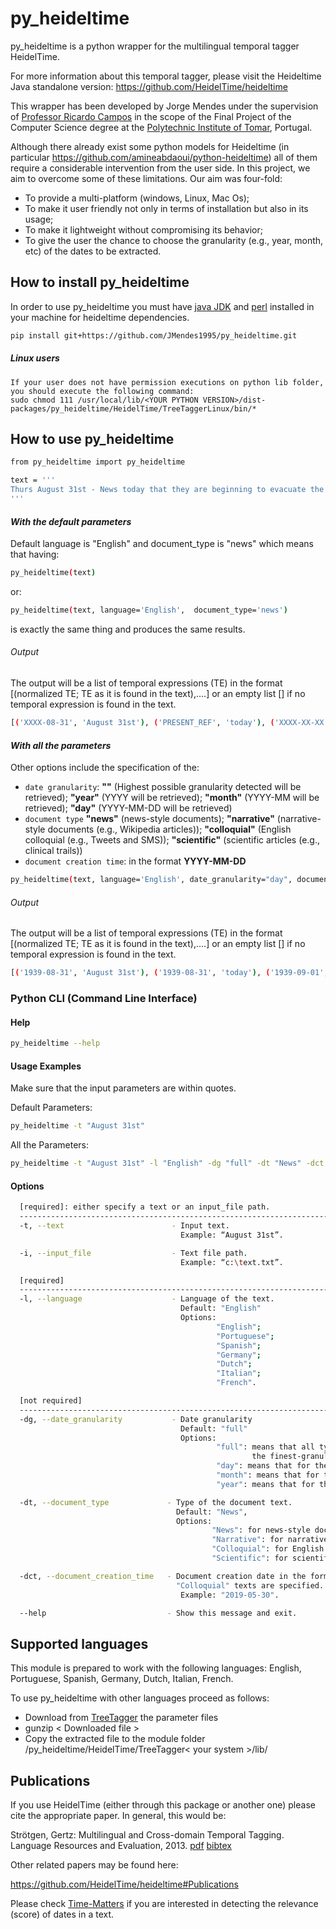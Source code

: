 # py_heideltime
py_heideltime is a python wrapper for the multilingual temporal tagger HeidelTime.

For more information about this temporal tagger, please visit the Heideltime Java standalone version: https://github.com/HeidelTime/heideltime

This wrapper has been developed by Jorge Mendes under the supervision of [Professor Ricardo Campos](http://www.ccc.ipt.pt/~ricardo/) in the scope of the Final Project of the Computer Science degree at the [Polytechnic Institute of Tomar](http://portal2.ipt.pt/), Portugal.

Although there already exist some python models for Heideltime (in particular https://github.com/amineabdaoui/python-heideltime) all of them require a considerable intervention from the user side. In this project, we aim to overcome some of these limitations. Our aim was four-fold:

 - To provide a multi-platform (windows, Linux, Mac Os);
 - To make it user friendly not only in terms of installation but also in its usage;
 - To make it lightweight without compromising its behavior;
 - To give the user the chance to choose the granularity (e.g., year, month, etc) of the dates to be extracted.

## How to install py_heideltime
In order to use py_heideltime you must have [java JDK](https://www.oracle.com/technetwork/java/javase/downloads/index.html) and [perl](https://www.perl.org/get.html) installed in your machine for heideltime dependencies.
```bash
pip install git+https://github.com/JMendes1995/py_heideltime.git
```
##### Linux users
    If your user does not have permission executions on python lib folder, you should execute the following command:
    sudo chmod 111 /usr/local/lib/<YOUR PYTHON VERSION>/dist-packages/py_heideltime/HeidelTime/TreeTaggerLinux/bin/*
    
## How to use py_heideltime
``` bash
from py_heideltime import py_heideltime

text = '''
Thurs August 31st - News today that they are beginning to evacuate the London children tomorrow. Percy is a billeting officer. I can't see that they will be much safer here.
'''
```

#### _With the default parameters_
Default language is "English" and document_type is "news" which means that having:

```` bash
py_heideltime(text)
````

or:

```` bash
py_heideltime(text, language='English',  document_type='news')
````
is exactly the same thing and produces the same results.

###### Output
The output will be a list of temporal expressions (TE) in the format [(normalized TE; TE as it is found in the text),….] or an empty list [] if no temporal expression is found in the text.
```` bash
[('XXXX-08-31', 'August 31st'), ('PRESENT_REF', 'today'), ('XXXX-XX-XX', 'tomorrow')]
````

#### _With all the parameters_
Other options include the specification of the: 
- `date granularity`: <b>""</b> (Highest possible granularity detected will be retrieved); <b>"year"</b> (YYYY will be retrieved); <b>"month"</b> (YYYY-MM will be retrieved); <b>"day"</b> (YYYY-MM-DD will be retrieved)
- `document type` <b>"news"</b> (news-style documents); <b>"narrative"</b> (narrative-style documents (e.g., Wikipedia articles)); <b>"colloquial"</b> (English colloquial (e.g., Tweets and SMS)); <b>"scientific"</b> (scientific articles (e.g., clinical trails))
- `document creation time`: in the format <b>YYYY-MM-DD</b>

```` bash
py_heideltime(text, language='English', date_granularity="day", document_type='news', document_creation_time='1939-08-31')
````
###### Output
The output will be a list of temporal expressions (TE) in the format [(normalized TE; TE as it is found in the text),….] or an empty list [] if no temporal expression is found in the text.

```` bash
[('1939-08-31', 'August 31st'), ('1939-08-31', 'today'), ('1939-09-01', 'tomorrow')] 
````


### Python CLI (Command Line Interface)
#### Help
``` bash
py_heideltime --help
```
#### Usage Examples
Make sure that the input parameters are within quotes.

Default Parameters:
``` bash
py_heideltime -t "August 31st"
```

All the Parameters:
``` bash
py_heideltime -t "August 31st" -l "English" -dg "full" -dt "News" -dct "1939-08-31"
```

#### Options
``` bash
  [required]: either specify a text or an input_file path.
  ----------------------------------------------------------------------------------------------------------------------------------
  -t, --text                        - Input text.
                                      Example: “August 31st”.

  -i, --input_file                  - Text file path.
                                      Example: “c:\text.txt”.

```

``` bash
  [required]
  ----------------------------------------------------------------------------------------------------------------------------------
  -l, --language                    - Language of the text.
                                      Default: "English"
                                      Options:
                                              "English";
                                              "Portuguese";
                                              "Spanish";
                                              "Germany";
                                              "Dutch";
                                              "Italian";
                                              "French".
```

``` bash
  [not required]
  -----------------------------------------------------------------------------------------------------------------------------------
  -dg, --date_granularity           - Date granularity
                                      Default: "full" 
                                      Options:
                                              "full": means that all types of granularity will be retrieved, from the coarsest to 
                                                      the finest-granularity.
                                              "day": means that for the date YYYY-MM-DD-HH:MM:SS it will retrieve YYYY-MM-DD;
                                              "month": means that for the date YYYY-MM-DD-HH:MM:SS only the YYYY-MM will be retrieved;
                                              "year": means that for the date YYYY-MM-DD-HH:MM:SS only the YYYY will be retrieved;

  -dt, --document_type             - Type of the document text.
                                     Default: "News", 
                                     Options:
                                             "News": for news-style documents - default param;
                                             "Narrative": for narrative-style documents (e.g., Wikipedia articles);
                                             "Colloquial": for English colloquial (e.g., Tweets and SMS);
                                             "Scientific": for scientific articles (e.g., clinical trails).

  -dct, --document_creation_time   - Document creation date in the format YYYY-MM-DD. Taken into account when "News" or
                                     "Colloquial" texts are specified.
                                      Example: "2019-05-30".

  --help                           - Show this message and exit.

```

## Supported languages

This module is prepared to work with the following languages: English, Portuguese, Spanish, Germany, Dutch, Italian, French.

To use py_heideltime with other languages proceed as follows:
  
  - Download from [TreeTagger](https://www.cis.uni-muenchen.de/~schmid/tools/TreeTagger/) the parameter files
  - gunzip < Downloaded file >
  - Copy the extracted file to the module folder /py_heideltime/HeidelTime/TreeTagger< your system >/lib/


## Publications 

If you use HeidelTime (either through this package or another one) please cite the appropriate paper. In general, this would be:

Strötgen, Gertz: Multilingual and Cross-domain Temporal Tagging. Language Resources and Evaluation, 2013. [pdf](https://link.springer.com/article/10.1007%2Fs10579-012-9179-y) [bibtex](https://dbs.ifi.uni-heidelberg.de/files/Team/jannik/publications/stroetgen_bib.html#LREjournal2013)

 
Other related papers may be found here:

https://github.com/HeidelTime/heideltime#Publications

Please check [Time-Matters](https://github.com/LIAAD/Time-Matters) if you are interested in detecting the relevance (score) of dates in a text.
